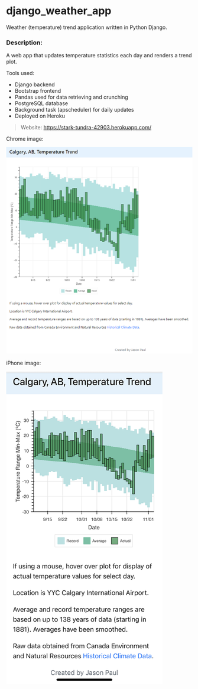 # django_weather_app
Weather (temperature) trend application written in Python Django.

### Description:
A web app that updates temperature statistics each day and renders a trend plot.

Tools used:
* Django backend
* Bootstrap frontend
* Pandas used for data retrieving and crunching
* PostgreSQL database
* Background task (apscheduler) for daily updates
* Deployed on Heroku

> Website:
https://stark-tundra-42903.herokuapp.com/

Chrome image:

![Chrome image](./figures/chrome.png )

iPhone image:

![iPhone image](./figures/iPhone.png)

